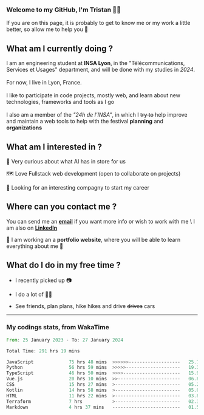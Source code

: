 ### Welcome to my GitHub, I'm Tristan 👨‍💻

If you are on this page, it is probably to get to know me or my work a little better, so allow me to help you 💁

## What am I currently doing ?

I am an engineering student at **INSA Lyon**, in the "Télécommunications, Services et Usages" department, and will be done with my studies in *2024*. \
\
For now, I live in Lyon, France. \
\
I like to participate in code projects, mostly web, and learn about new technologies, frameworks and tools as I go
\
\
I also am a member of the *"24h de l'INSA"*, in which I ~~try to~~  help improve and maintain a web tools to help with the festival **planning** and **organizations**

## What am I interested in ?
   
   🤖 Very curious about what AI has in store for us
   
   🗺️ Love Fullstack web development (open to collaborate on projects)

   🤔 Looking for an interesting compagny to start my career

## Where can you contact me ?

You can send me an **[email](mailto:tristan.dve@gmail.com)** if you want more info or wish to work with me \\
I am also on **[LinkedIn](https://www.linkedin.com/in/tristan-devin/)**

🚧 I am working an a **portfolio website**, where you will be able to learn everything about me 🚧

## What do I do in my free time ?

 - I recently picked up 📷
   
 - I do a lot of 🧗‍♂️
   
 - See friends, plan plans, hike hikes and drive ~~drives~~ cars

---
### My codings stats, from WakaTime

<!--START_SECTION:waka-->

```rust
From: 25 January 2023 - To: 27 January 2024

Total Time: 291 hrs 19 mins

JavaScript             75 hrs 48 mins  >>>>>>-------------------   25.76 %
Python                 56 hrs 59 mins  >>>>>--------------------   19.37 %
TypeScript             46 hrs 50 mins  >>>>---------------------   15.91 %
Vue.js                 20 hrs 10 mins  >>-----------------------   06.85 %
CSS                    15 hrs 27 mins  >------------------------   05.25 %
Kotlin                 14 hrs 58 mins  >------------------------   05.09 %
HTML                   11 hrs 22 mins  >------------------------   03.87 %
Terraform              7 hrs           >------------------------   02.38 %
Markdown               4 hrs 37 mins   -------------------------   01.57 %
```

<!--END_SECTION:waka-->
